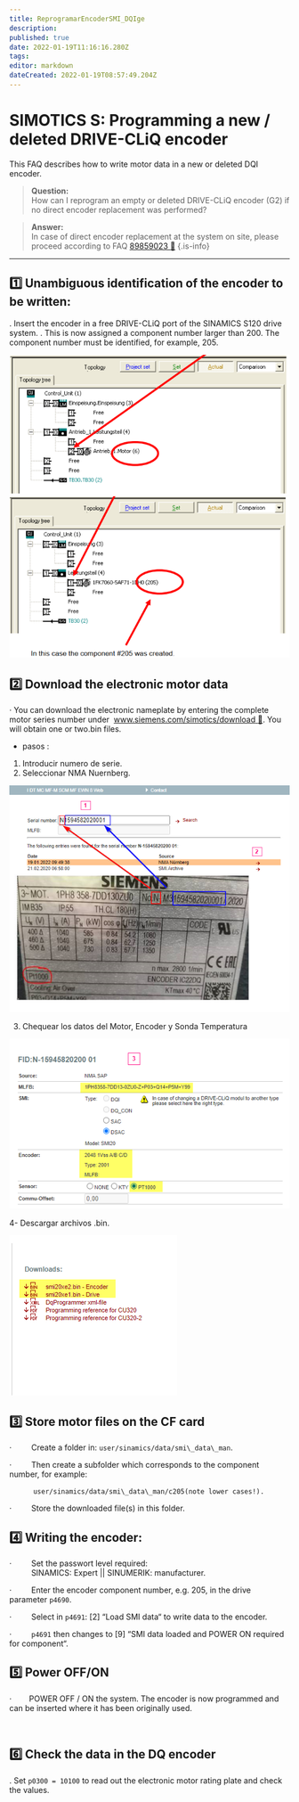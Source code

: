 ```yaml
---
title: ReprogramarEncoderSMI_DQIge
description: 
published: true
date: 2022-01-19T11:16:16.280Z
tags: 
editor: markdown
dateCreated: 2022-01-19T08:57:49.204Z
---
```


# **SIMOTICS S: Programming a new / deleted DRIVE-CLiQ encoder**

This FAQ describes how to write motor data in a new or deleted DQI encoder.

> **Question:**  
> How can I reprogram an empty or deleted DRIVE-CLiQ encoder (G2) if no direct encoder replacement was performed?

> **Answer:**  
> In case of direct encoder replacement at the system on site, please proceed according to FAQ [89859023 :link:](https://support.industry.siemens.com/cs/document/89859023/simotics-s-brief-instructions-%e2%80%93-replacing-an-drive-cliq-encoder-(generation-2)?lc=en-de)
{.is-info}


---


##  :one: **Unambiguous identification of the encoder to be written:**
   
   
. Insert the encoder in a free DRIVE-CLiQ port of the SINAMICS S120 drive system.
. This is now assigned a component number larger than 200. The component number must be               identified, for example, 205.

![2022-01-19_12_11_16-window.png](/2022-01-19_12_11_16-window.png)
![2022-01-19_12_11_30-window.png](/2022-01-19_12_11_30-window.png)
  

## :two: **Download the electronic motor data**


· You can download the electronic nameplate by entering the complete motor series number under  [www.siemens.com/simotics/download :link:](http://www.siemens.com/simotics/download). You will obtain one or two.bin files.

- pasos :

1. Introducir numero de serie.
2. Seleccionar NMA Nuernberg.

![2022-01-19_09_50_00-window.png](/2022-01-19_09_50_00-window.png)

3. Chequear los datos del Motor, Encoder y Sonda Temperatura
  
![2022-01-19_10_57_11-window.png](/2022-01-19_10_57_11-window.png)

4- Descargar archivos .bin.

![2022-01-19_11_00_04-window.png](/2022-01-19_11_00_04-window.png)


## :three: **Store motor files on the CF card**
   
   
·         Create a folder in: `user/sinamics/data/smi\_data\_man`.

·         Then create a subfolder which corresponds to the component number, for example:

          user/sinamics/data/smi\_data\_man/c205(note lower cases!).

·         Store the downloaded file(s) in this folder.

## :four: **Writing the encoder:**
  


·         Set the passwort level required:  
          SINAMICS: Expert || SINUMERIK: manufacturer.

·         Enter the encoder component number, e.g. 205, in the drive parameter `p4690`.

·         Select in `p4691`: \[2\] “Load SMI data“ to write data to the encoder.

·         `p4691` then changes to \[9\] “SMI data loaded and POWER ON required for component“.

## :five: **Power OFF/ON**
    

·        POWER OFF / ON the system. The encoder is now programmed and can be inserted where it has been originally used.  
  
 

## :six: **Check the data in the DQ encoder**
  

.        Set `p0300 = 10100` to read out the electronic motor rating plate and check the values.